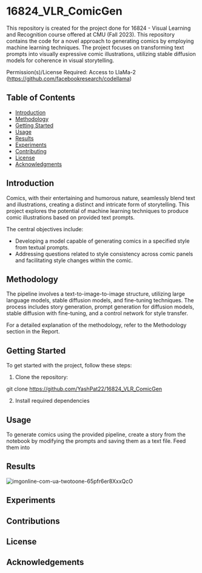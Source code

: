 # 16824_VLR_ComicGen
This repository is created for the project done for 16824 - Visual Learning and Recognition course offered at CMU (Fall 2023).
This repository contains the code for a novel approach to generating comics by employing machine learning techniques. The project focuses on transforming text prompts into visually expressive comic illustrations, utilizing stable diffusion models for coherence in visual storytelling.


Permission(s)/License Required:
Access to LlaMa-2 (https://github.com/facebookresearch/codellama)


## Table of Contents

- [Introduction](#introduction)
- [Methodology](#methodology)
- [Getting Started](#getting-started)
- [Usage](#usage)
- [Results](#results)
- [Experiments](#experiments)
- [Contributing](#contributing)
- [License](#license)
- [Acknowledgments](#acknowledgments)

## Introduction

Comics, with their entertaining and humorous nature, seamlessly blend text and illustrations, creating a distinct and intricate form of storytelling. This project explores the potential of machine learning techniques to produce comic illustrations based on provided text prompts.

The central objectives include:
- Developing a model capable of generating comics in a specified style from textual prompts.
- Addressing questions related to style consistency across comic panels and facilitating style changes within the comic.

## Methodology

The pipeline involves a text-to-image-to-image structure, utilizing large language models, stable diffusion models, and fine-tuning techniques. The process includes story generation, prompt generation for diffusion models, stable diffusion with fine-tuning, and a control network for style transfer.

For a detailed explanation of the methodology, refer to the Methodology section in the Report.

## Getting Started

To get started with the project, follow these steps:

1. Clone the repository:

git clone https://github.com/YashPat22/16824_VLR_ComicGen

2. Install required dependencies

## Usage

To generate comics using the provided pipeline, create a story from the notebook by modifying the prompts and saving them as a text file. Feed them into


## Results
![imgonline-com-ua-twotoone-65pfr6er8XxxQcO](https://github.com/YashPat22/16824_VLR_ComicGen/assets/98067123/e394cd6a-3a52-4b30-9588-d4a24e25a67c)


## Experiments

## Contributions

## License

## Acknowledgements
